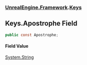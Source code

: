 ### [UnrealEngine.Framework](./UnrealEngine-Framework.md 'UnrealEngine.Framework').[Keys](./UnrealEngine-Framework-Keys.md 'UnrealEngine.Framework.Keys')
## Keys.Apostrophe Field
  
```csharp
public const Apostrophe;
```
#### Field Value
[System.String](https://docs.microsoft.com/en-us/dotnet/api/System.String 'System.String')  
